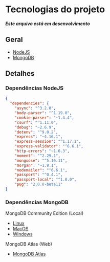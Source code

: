 # Tecnologias do projeto

***Este arquivo está em desenvolvimento***

## Geral

- [NodeJS](https://nodejs.org/en/)
- [MongoDB](https://www.mongodb.com/)

## Detalhes

### Dependências NodeJS

```json
{
  "dependencies": {
    "async": "^3.2.0",
    "body-parser": "^1.19.0",
    "cookie-parser": "~1.4.4",
    "csurf": "^1.11.0",
    "debug": "~2.6.9",
    "dotenv": "^9.0.2",
    "express": "~4.16.1",
    "express-session": "^1.17.1",
    "express-validator": "^6.6.1",
    "http-errors": "~1.6.3",
    "moment": "^2.29.1",
    "mongoose": "^5.10.11",
    "morgan": "~1.9.1",
    "nodemailer": "^6.6.1",
    "passport": "^0.4.1",
    "passport-local": "^1.0.0",
    "pug": "2.0.0-beta11"
}
```

### Dependências MongoDB

MongoDB Community Edition (Local)

- [Linux](https://docs.mongodb.com/manual/administration/install-on-linux/)
- [MacOS](https://docs.mongodb.com/manual/tutorial/install-mongodb-on-os-x/)
- [Windows](https://docs.mongodb.com/manual/tutorial/install-mongodb-on-windows/)

MongoDB Atlas (Web)

- [MongoDB Atlas](https://www.mongodb.com/cloud/atlas)

